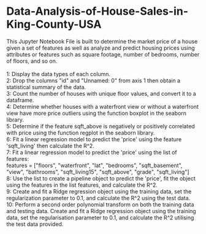 # Data-Analysis-of-House-Sales-in-King-County-USA
This Jupyter Notebook File is built to determine the market price of a house given a set of features as well as analyze and predict housing prices using attributes or features such as square footage, number of bedrooms, number of floors, and so on.
<br>
<br>1: Display the data types of each column.
<br>2: Drop the columns "id" and "Unnamed: 0" from axis 1 then obtain a statistical summary of the data.
<br>3: Count the number of houses with unique floor values, and convert it to a dataframe.
<br>4: Determine whether houses with a waterfront view or without a waterfront view have more price outliers using the function boxplot in the seaborn library.
<br>5: Determine if the feature sqft_above is negatively or positively correlated with price using the function regplot in the seaborn library.
<br>6: Fit a linear regression model to predict the 'price' using the feature 'sqft_living' then calculate the R^2. 
<br>7: Fit a linear regression model to predict the 'price' using the list of features: 
<br>features = ["floors", "waterfront", "lat", "bedrooms", "sqft_basement", "view", "bathrooms", "sqft_living15", "sqft_above", "grade", "sqft_living"]
<br>8: Use the list to create a pipeline object to predict the 'price', fit the object using the features in the list features, and calculate the R^2.
<br>9: Create and fit a Ridge regression object using the training data, set the regularization parameter to 0.1, and calculate the R^2 using the test data.
<br>10: Perform a second order polynomial transform on both the training data and testing data. Create and fit a Ridge regression object using the training data, set the regularisation parameter to 0.1, and calculate the R^2 utilising the test data provided.
